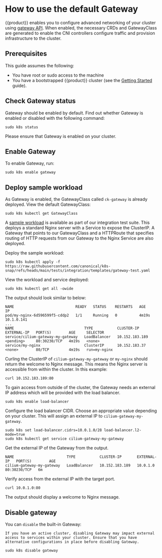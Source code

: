 # How to use the default Gateway

{{product}} enables you to configure advanced networking of your cluster using
[gateway API]. When enabled, the necessary CRDs and GatewayClass are generated
to enable the CNI controllers configure traffic and provision infrastructure to
the cluster.

## Prerequisites

This guide assumes the following:

- You have root or sudo access to the machine
- You have a bootstrapped {{product}} cluster (see the
[Getting Started][getting-started-guide] guide).

## Check Gateway status

Gateway should be enabled by default. Find out whether Gateway is enabled or
disabled with the following command:

```
sudo k8s status
```

Please ensure that Gateway is enabled on your cluster.

## Enable Gateway

To enable Gateway, run:

```
sudo k8s enable gateway
```

## Deploy sample workload

As Gateway is enabled, the GatewayClass called `ck-gateway` is already
deployed. View the default GatewayClass:

```
sudo k8s kubectl get GatewayClass
```

A [sample workload] is available as part of our integration test
suite. This deploys a standard Nginx server with a Service to expose the
ClusterIP. A Gateway that points to our GatewayClass and a HTTPRoute that
specifies routing of HTTP requests from our Gateway to the Nginx Service
are also deployed.

Deploy the sample workload:

```
sudo k8s kubectl apply -f https://raw.githubusercontent.com/canonical/k8s-snap/refs/heads/main/tests/integration/templates/gateway-test.yaml
```

View the workload and service deployed:

```
sudo k8s kubectl get all -owide
```

The output should look similar to below:

```
NAME                            READY   STATUS    RESTARTS   AGE     IP
pod/my-nginx-6d596599f5-cddp2   1/1     Running   0          4m19s   10.1.0.141
...
NAME                                TYPE           CLUSTER-IP       EXTERNAL-IP   PORT(S)        AGE     SELECTOR
service/cilium-gateway-my-gateway   LoadBalancer   10.152.183.189   <pending>     80:30230/TCP   4m19s   <none>
service/my-nginx                    ClusterIP      10.152.183.37    <none>        80/TCP         4m19s   run=my-nginx
```

Curling the ClusterIP of `cilium-gateway-my-gateway` or `my-nginx` 
should return the welcome to Nginx message. This means the Nginx 
server is accessible from within the cluster. In this example:

```
curl 10.152.183.189:80
```

To gain access from outside of the cluster, the Gateway needs an 
external IP address which will be provided with the load balancer.

```
sudo k8s enable load-balancer
```

Configure the load balancer CIDR. Choose an appropriate value 
depending on your cluster.
This will assign an external IP to `cilium-gateway-my-gateway`.

```
sudo k8s set load-balancer.cidrs=10.0.1.0/28 load-balancer.l2-mode=true
sudo k8s kubectl get service cilium-gateway-my-gateway
```
Get the external IP of the Gateway from the output.

```
NAME                        TYPE           CLUSTER-IP       EXTERNAL-IP   PORT(S)        AGE
cilium-gateway-my-gateway   LoadBalancer   10.152.183.189   10.0.1.0      80:30230/TCP   6m
```

Verify access from the external IP with the target port.

```
curl 10.0.1.0:80
```

The output should display a welcome to Nginx message.

## Disable gateway

You can `disable` the built-in Gateway:

``` {warning}
If you have an active cluster, disabling Gateway may impact external access to services within your cluster. Ensure that you have alternative configurations in place before disabling Gateway.
```

```
sudo k8s disable gateway
```
<!-- LINKS -->
[gateway API]:https://gateway-api.sigs.k8s.io/
[getting-started-guide]: ../../tutorial/getting-started
[kubectl-guide]: ../../tutorial/kubectl
[sample workload]: https://raw.githubusercontent.com/canonical/k8s-snap/refs/heads/main/tests/integration/templates/gateway-test.yaml
